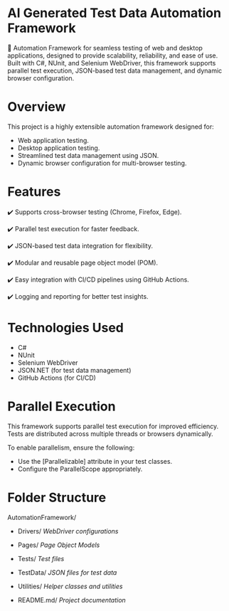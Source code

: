 # AI Generated Test Data Automation Framework

🚀 Automation Framework for seamless testing of web and desktop applications, 
designed to provide scalability, reliability, and ease of use. 
Built with C#, NUnit, and Selenium WebDriver, this framework supports parallel test execution, 
JSON-based test data management, and dynamic browser configuration.



# Overview

This project is a highly extensible automation framework designed for:

* Web application testing.
* Desktop application testing.
* Streamlined test data management using JSON.
* Dynamic browser configuration for multi-browser testing.



# Features 

✔️ Supports cross-browser testing (Chrome, Firefox, Edge).

✔️ Parallel test execution for faster feedback.

✔️ JSON-based test data integration for flexibility.

✔️ Modular and reusable page object model (POM).

✔️ Easy integration with CI/CD pipelines using GitHub Actions.

✔️ Logging and reporting for better test insights.



# Technologies Used

- C#
- NUnit
- Selenium WebDriver
- JSON.NET (for test data management)
- GitHub Actions (for CI/CD)



# Parallel Execution

This framework supports parallel test execution for improved efficiency. 
Tests are distributed across multiple threads or browsers dynamically.

To enable parallelism, ensure the following:

- Use the [Parallelizable] attribute in your test classes.
- Configure the ParallelScope appropriately.



# Folder Structure

AutomationFramework/

- Drivers/               *WebDriver configurations*

- Pages/                 *Page Object Models*

- Tests/                 *Test files*

- TestData/              *JSON files for test data*

- Utilities/             *Helper classes and utilities*

- README.md/             *Project documentation*

